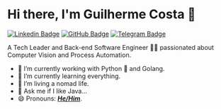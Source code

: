 # Hi there, I'm Guilherme Costa 👋
[![Linkedin Badge](https://img.shields.io/badge/LinkedIn-0077B5?style=for-the-badge&logo=linkedin&logoColor=white)](https://www.linkedin.com/in/guilherme-costa-a8211a16a)
[![GitHub Badge](https://img.shields.io/badge/GitHub-100000?style=for-the-badge&logo=github&logoColor=white)](https://github.com/guilhermamcosta)
[![Telegram Badge](https://img.shields.io/badge/Telegram-2CA5E0?style=for-the-badge&logo=telegram&logoColor=white)](https://t.me/guilhermeamcosta)

A Tech Leader and Back-end Software Engineer 👨‍💻 passionated about Computer Vision and Process Automation.

- 🔭 I’m currently working with Python 🐍 and Golang.
- 🌱 I’m currently learning everything.
- 🤔 I’m living a nomad life.
- 💬 Ask me if I like Java...
- 😄 Pronouns: _**[He/Him](https://pronoun.is/he)**_.